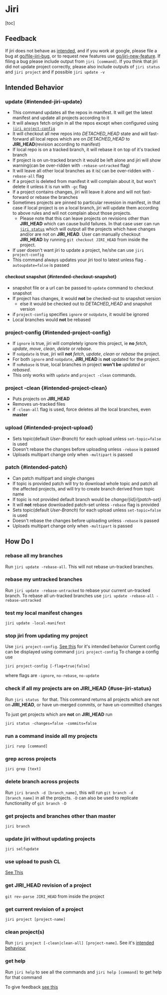 # Jiri

[toc]

## Feedback
If jiri does not behave as [intended](#intended-behavior), and if you work at google, please file a bug at [go/file-jiri-bug][file bug], or to request new features use [go/jiri-new-feature][request new feature].
If filing a bug please include output from `jiri [command]`. If you think that jiri did not update project correctly, please also include outputs of `jiri status` and `jiri project` and if possible `jiri update -v`

## Intended Behavior
### update {#intended-jiri-update}
* This command updates all the repos in manifest. It will get the latest manifest and update all projects according to it
* It will always fetch origin in all the repos except when configured using [`jiri project-config`](#intended-project-config)
* It will checkout all new repos into *DETACHED_HEAD* state and will fast-forward all local repos which are on *DETACHED_HEAD* to **JIRI_HEAD**(revision according to manifest)
* If local repo is on a tracked branch, it will rebase it on top of it's tracked branch
* If project is on un-tracked branch it would be left alone and jiri will show warning(can be over-ridden with `-rebase-untracked` flag)
* It will leave all other local branches as it is( can be over-ridden with `-rebase-all` flag
* If a project is deleted from manifest it will complain about it, but won't delete it unless it is run with `-gc` flag
* If a project contains changes, jiri will leave it alone and will not fast-forward or rebase the branches
* Sometimes projects are pinned to particular revesion in manifest, in that case if local project is on a local branch, jiri will update them according to above rules and will not complain about those projects.
    * Please note that this can leave projects on revisions other than **JIRI_HEAD** which can cause build failures. In that case user can run [`jiri status`](#use-jiri-status) which will output all the projects which have changes and/or are not on **JIRI_HEAD**. User can manually checkout **JIRI_HEAD** by running `git checkout JIRI_HEAD` from inside the project.
* If user doesn't want jiri to update a project, he/she can use `jiri project-config`
* This command always updates your jiri tool to latest unless flag `-autoupdate=false` is passed
#### checkout snapshot {#intended-checkout-snapshot}
* snapshot file or a url can be passed to `update` command to checkout snapshot
* If project has changes, it would **not** be checked-out to snapshot version
	* else it would be checked out to *DETACHED_HEAD* and snapshot version
* if `project-config` specifies `ignore` or `noUpdate`, it would be ignored
* Local branches would **not** be rebased

### project-config {#intended-project-config}
* If `ignore` is true, jiri will completely ignore this project, ie **no** *fetch*, *update*, *move*, *clean*, *delete* or *rebase*.
* If `noUpdate` is true, jiri will  **not** *fetch*, *update*, *clean* or *rebase* the project.
* For both `ignore` and `noUpdate`, **JIRI_HEAD** is **not** updated for the project.
* If `noRebase` is true, local branches in project **won't be** *updated* or *rebased*.
* This only works with `update` and `project -clean` commands.

### project -clean {#intended-project-clean}
* Puts projects on **JIRI_HEAD**
* Removes un-tracked files
* if `-clean-all` flag is used, force deletes all the local branches, even **master**

### upload {#intended-project-upload}
* Sets topic(default *User-Branch*) for each upload unless `set-topic=false` is used
* Doesn't rebase the changes before uploading unless `-rebase` is passed
* Uploads multipart change only when `-multipart` is passed

### patch {#intended-patch}
* Can patch multipart and single changes
* If topic is provided patch will try to download whole topic and patch all the affected projects, and will try to create branch derived from topic name
* If topic is not provided default branch would be *change/{id}/{patch-set}*
* It will **not** rebase downloaded patch-set unless `-rebase` flag is provided
* Sets topic(default *User-Branch*) for each upload unless `set-topic=false` is used
* Doesn't rebase the changes before uploading unless `-rebase` is passed
* Uploads multipart change only when `-multipart` is passed

## How Do I
### rebase all my branches
Run  `jiri update -rebase-all`. This will not rebase un-tracked branches.

### rebase my untracked branches
Run `jiri update -rebase-untracked` to rebase your current un-tracked branch. To rebase all un-tracked branches use `jiri update -rebase-all -rebase-untracked`

### test my local manifest changes
`jiri update -local-manifest`

### stop jiri from updating my project
Use `jiri project-config`. [See this](#intended-project-config) for it's intended behavior
Current config can be displayed using command `jiri project-config`
To change a config use
```
jiri project-config [-flag=true|false]
```
where flags are `-ignore`, `no-rebase`, `no-update`

### check if all my projects are on **JIRI_HEAD** {#use-jiri-status}
Run `jiri status ` for that. This command returns all projects which are not on **JIRI_HEAD**, or have un-merged commits, or have un-committed changes

To just get projects which are **not** on **JIRI_HEAD** run
```
jiri status -changes=false -commits=false
```
### run a command inside all my projects
`jiri runp [command]`

### grep across projects
`jiri grep [text]`

### delete branch across projects
Run `jiri branch -d [branch_name]`, this will run `git branch -d [branch_name]` in all the projects. `-D` can also be used to replicate functionality of `git branch -D`

### get projects and branches other than master
`jiri branch`

### update jiri without updating projects
`jiri selfupdate`

### use upload to push CL
[See This][Gerrit Cl Workflow]

### get JIRI_HEAD revision of a project
`git rev-parse JIRI_HEAD` from inside the project

### get current revision of a project
`jiri project [project-name]`

### clean project(s)
Run `jiri project [-clean|clean-all] [project-name]`. See it's [intended behaviour](#intended-project-clean)

### get help
Run `jiri help` to see all the commands and `jiri help [command]` to get help for that command

To give feedback [see this](#feedback)


[Gerrit Cl Workflow]: /README.md#Gerrit-CL-workflow
[file bug]:http://go/file-jiri-bug
[request new feature]: http://go/jiri-new-feature
